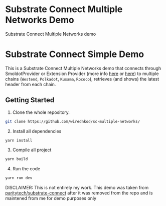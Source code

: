 # Substrate Connect Multiple Networks Demo
Substrate Connect Multiple Networks demo

# Substrate Connect Simple Demo
This is a Substrate Connect Multiple Networks demo that connects through SmoldotProvider or Extension Provider (more info [here](https://github.com/paritytech/substrate-connect) or [here](https://paritytech.github.io/substrate-connect/)) to multiple chains (`Westend`, `Polkadot`, `Kusama`, `Rococo`), retrieves (and shows) the latest header from each chain.

## Getting Started

1. Clone the whole repository.

```bash
git clone https://github.com/wirednkod/sc-multiple-networks/
```

2. Install all dependencies

```bash
yarn install
```

3. Compile all project

```bash
yarn build
```

4. Run the code

```bash
yarn run dev
```

DISCLAIMER: This is not entirely my work. This demo was taken from [paritytech/substrate-connect](https://github.com/paritytech/substrate-connect) after it was removed from the repo and is maintened from me for demo purposes only
